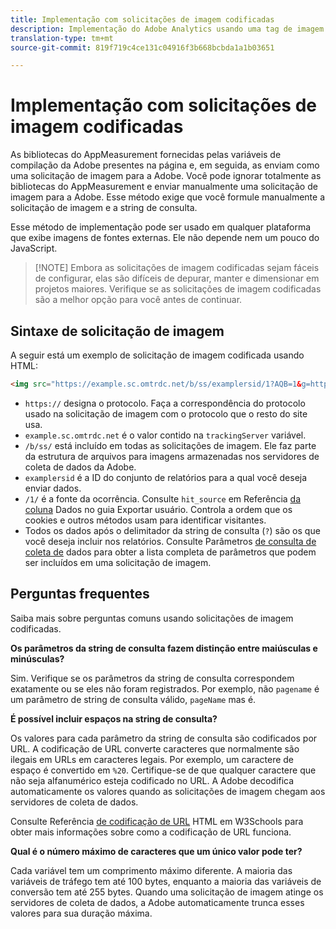 ```yaml
---
title: Implementação com solicitações de imagem codificadas
description: Implementação do Adobe Analytics usando uma tag de imagem HTML (solicitação de imagem codificada)
translation-type: tm+mt
source-git-commit: 819f719c4ce131c04916f3b668bcbda1a1b03651

---
```



# Implementação com solicitações de imagem codificadas

As bibliotecas do AppMeasurement fornecidas pelas variáveis de compilação da Adobe presentes na página e, em seguida, as enviam como uma solicitação de imagem para a Adobe. Você pode ignorar totalmente as bibliotecas do AppMeasurement e enviar manualmente uma solicitação de imagem para a Adobe. Esse método exige que você formule manualmente a solicitação de imagem e a string de consulta.

Esse método de implementação pode ser usado em qualquer plataforma que exibe imagens de fontes externas. Ele não depende nem um pouco do JavaScript.

> [!NOTE] Embora as solicitações de imagem codificadas sejam fáceis de configurar, elas são difíceis de depurar, manter e dimensionar em projetos maiores. Verifique se as solicitações de imagem codificadas são a melhor opção para você antes de continuar.

## Sintaxe de solicitação de imagem

A seguir está um exemplo de solicitação de imagem codificada usando HTML:

```html
<img src="https://example.sc.omtrdc.net/b/ss/examplersid/1?AQB=1&g=http%3A%2F%2Fexample.com&pageName=Example%20hardcoded%20hit&v1=Example%20value&AQE=1"/>
```

* `https://` designa o protocolo. Faça a correspondência do protocolo usado na solicitação de imagem com o protocolo que o resto do site usa.
* `example.sc.omtrdc.net` é o valor contido na `trackingServer` variável.
* `/b/ss/` está incluído em todas as solicitações de imagem. Ele faz parte da estrutura de arquivos para imagens armazenadas nos servidores de coleta de dados da Adobe.
* `examplersid` é a ID do conjunto de relatórios para a qual você deseja enviar dados.
* `/1/` é a fonte da ocorrência. Consulte `hit_source` em Referência [da coluna](../../export/analytics-data-feed/c-df-contents/datafeeds-reference.md) Dados no guia Exportar usuário. Controla a ordem que os cookies e outros métodos usam para identificar visitantes.
* Todos os dados após o delimitador da string de consulta (`?`) são os que você deseja incluir nos relatórios. Consulte Parâmetros [de consulta de coleta de](../validate/query-parameters.md) dados para obter a lista completa de parâmetros que podem ser incluídos em uma solicitação de imagem.

## Perguntas frequentes

Saiba mais sobre perguntas comuns usando solicitações de imagem codificadas.

**Os parâmetros da string de consulta fazem distinção entre maiúsculas e minúsculas?**

Sim. Verifique se os parâmetros da string de consulta correspondem exatamente ou se eles não foram registrados. Por exemplo, não `pagename` é um parâmetro de string de consulta válido, `pageName` mas é.

**É possível incluir espaços na string de consulta?**

Os valores para cada parâmetro da string de consulta são codificados por URL. A codificação de URL converte caracteres que normalmente são ilegais em URLs em caracteres legais. Por exemplo, um caractere de espaço é convertido em `%20`. Certifique-se de que qualquer caractere que não seja alfanumérico esteja codificado no URL. A Adobe decodifica automaticamente os valores quando as solicitações de imagem chegam aos servidores de coleta de dados.

Consulte Referência [de codificação de URL](https://www.w3schools.com/tags/ref_urlencode.asp) HTML em W3Schools para obter mais informações sobre como a codificação de URL funciona.

**Qual é o número máximo de caracteres que um único valor pode ter?**

Cada variável tem um comprimento máximo diferente. A maioria das variáveis de tráfego tem até 100 bytes, enquanto a maioria das variáveis de conversão tem até 255 bytes. Quando uma solicitação de imagem atinge os servidores de coleta de dados, a Adobe automaticamente trunca esses valores para sua duração máxima.

